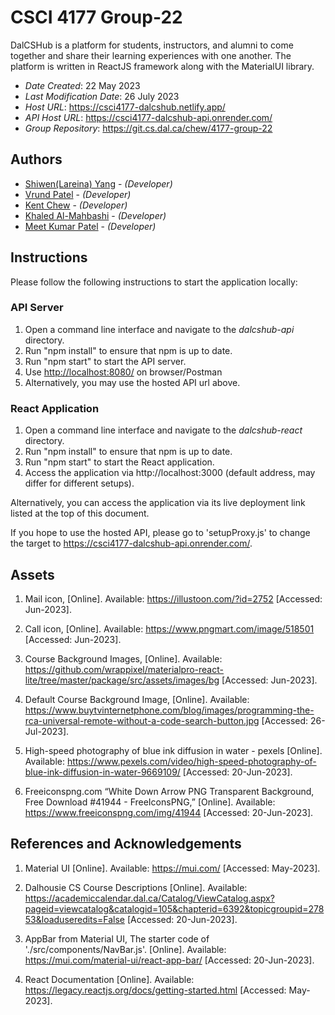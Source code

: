 <!--- The following README.md sample file was adapted from https://gist.github.com/PurpleBooth/109311bb0361f32d87a2#file-readme-template-md by Gabriella Mosquera for academic use --->
<!--- You may delete any comments in this sample README.md file. If needing to use as a .txt file then simply delete all comments, edit as needed, and save as a README.txt file --->

# CSCI 4177 Group-22

DalCSHub is a platform for students, instructors, and alumni to come together and share their learning experiences with one another. The platform is written in ReactJS framework along with the MaterialUI library.

- _Date Created_: 22 May 2023
- _Last Modification Date_: 26 July 2023
- _Host URL_: <https://csci4177-dalcshub.netlify.app/>
- _API Host URL_: <https://csci4177-dalcshub-api.onrender.com/>
- _Group Repository_: <https://git.cs.dal.ca/chew/4177-group-22>

## Authors

- [Shiwen(Lareina) Yang](sh836690@dal.ca) - _(Developer)_
- [Vrund Patel](vrund.patel@dal.ca) - _(Developer)_
- [Kent Chew](kentxern@dal.ca) - _(Developer)_
- [Khaled Al-Mahbashi](khaled.al-mahbashi@dal.ca) - _(Developer)_
- [Meet Kumar Patel](mt591517@dal.ca) - _(Developer)_

## Instructions

Please follow the following instructions to start the application locally:

### API Server

1. Open a command line interface and navigate to the _dalcshub-api_ directory.
2. Run "npm install" to ensure that npm is up to date.
3. Run "npm start" to start the API server.
4. Use <http://localhost:8080/> on browser/Postman
5. Alternatively, you may use the hosted API url above.

### React Application

1. Open a command line interface and navigate to the _dalcshub-react_ directory.
2. Run "npm install" to ensure that npm is up to date.
3. Run "npm start" to start the React application.
4. Access the application via http://localhost:3000 (default address, may differ for different setups).

Alternatively, you can access the application via its live deployment link listed at the top of this document.

If you hope to use the hosted API, please go to 'setupProxy.js' to change the target to <https://csci4177-dalcshub-api.onrender.com/>.

## Assets

1. Mail icon, [Online]. Available:
   https://illustoon.com/?id=2752
   [Accessed: Jun-2023].

2. Call icon, [Online]. Available:
   https://www.pngmart.com/image/518501
   [Accessed: Jun-2023].

3. Course Background Images, [Online]. Available:
   https://github.com/wrappixel/materialpro-react-lite/tree/master/package/src/assets/images/bg
   [Accessed: Jun-2023].

4. Default Course Background Image, [Online]. Available:
   https://www.buytvinternetphone.com/blog/images/programming-the-rca-universal-remote-without-a-code-search-button.jpg
   [Accessed: 26-Jul-2023].

5. High-speed photography of blue ink diffusion in water - pexels [Online]. Available:
   https://www.pexels.com/video/high-speed-photography-of-blue-ink-diffusion-in-water-9669109/
   [Accessed: 20-Jun-2023].

6. Freeiconspng.com “White Down Arrow PNG Transparent Background, Free Download #41944 - FreeIconsPNG,” [Online]. Available:
   https://www.freeiconspng.com/img/41944
   [Accessed: 20-Jun-2023].

## References and Acknowledgements

1. Material UI [Online]. Available: https://mui.com/ [Accessed: May-2023].

2. Dalhousie CS Course Descriptions [Online]. Available:
   https://academiccalendar.dal.ca/Catalog/ViewCatalog.aspx?pageid=viewcatalog&catalogid=105&chapterid=6392&topicgroupid=27853&loaduseredits=False
   [Accessed: 20-Jun-2023].

3. AppBar from Material UI, The starter code of './src/components/NavBar.js'. [Online]. Available:
   https://mui.com/material-ui/react-app-bar/
   [Accessed: 20-Jun-2023].

4. React Documentation [Online]. Available:
   https://legacy.reactjs.org/docs/getting-started.html
   [Accessed: May-2023].
